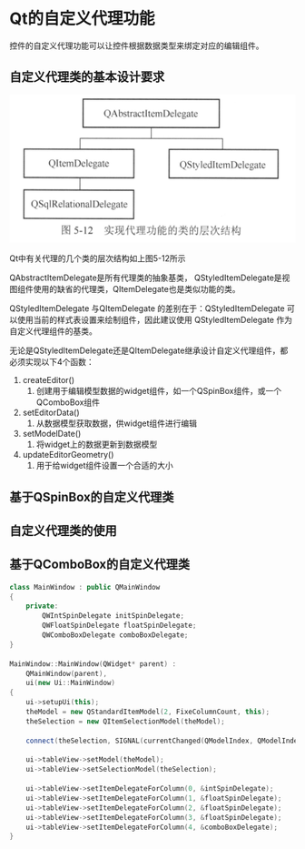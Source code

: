# Qt的自定义代理功能

控件的自定义代理功能可以让控件根据数据类型来绑定对应的编辑组件。

## 自定义代理类的基本设计要求

![](./asset/%E8%87%AA%E5%AE%9A%E4%B9%89%E4%BB%A3%E7%90%86%E7%B1%BB.png.jpg)

Qt中有关代理的几个类的层次结构如上图5-12所示

QAbstractItemDelegate是所有代理类的抽象基类，
QStyledItemDelegate是视图组件使用的缺省的代理类，QItemDelegate也是类似功能的类。

QStyledItemDelegate 与QItemDelegate 的差别在于：QStyledItemDelegate 可以使用当前的样式表设置来绘制组件，因此建议使用 QStyledItemDelegate 作为自定义代理组件的基类。

无论是QStyledItemDelegate还是QItemDelegate继承设计自定义代理组件，都必须实现以下4个函数：

1. createEditor()
   1. 创建用于编辑模型数据的widget组件，如一个QSpinBox组件，或一个QComboBox组件
2. setEditorData()
   1. 从数据模型获取数据，供widget组件进行编辑
3. setModelDate()
   1. 将widget上的数据更新到数据模型
4. updateEditorGeometry()
   1. 用于给widget组件设置一个合适的大小

## 基于QSpinBox的自定义代理类

## 自定义代理类的使用

## 基于QComboBox的自定义代理类

```cpp
class MainWindow : public QMainWindow
{
    private:
        QWIntSpinDelegate initSpinDelegate;
        QWFloatSpinDelegate floatSpinDelegate;
        QWComboBoxDelegate comboBoxDelegate;
}

MainWindow::MainWindow(QWidget* parent) : 
    QMainWindow(parent),
    ui(new Ui::MainWindow)
{
    ui->setupUi(this);
    theModel = new QStandardItemModel(2, FixeColumnCount, this);
    theSelection = new QItemSelectionModel(theModel);

    connect(theSelection, SIGNAL(currentChanged(QModelIndex, QModelIndex)), this, SLOT(on_currentChanged(QModelIndex, QModelIndex)));

    ui->tableView->setModel(theModel);
    ui->tableView->setSelectionModel(theSelection);

    ui->tableView->setItemDelegateForColumn(0, &intSpinDelegate);
    ui->tableView->setItemDelegateForColumn(1, &floatSpinDelegate);
    ui->tableView->setItemDelegateForColumn(2, &floatSpinDelegate);
    ui->tableView->setItemDelegateForColumn(3, &floatSpinDelegate);
    ui->tableView->setItemDelegateForColumn(4, &comboBoxDelegate);
}
```


